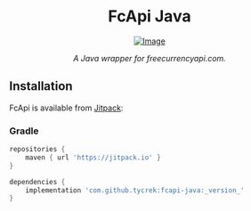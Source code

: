 <div align="center">

FcApi Java
===

[![Image]][Jitpack]

*A Java wrapper for freecurrencyapi.com.*

</div>

## Installation

FcApi is available from [Jitpack]:

### Gradle

```groovy
repositories {
    maven { url 'https://jitpack.io' }
}

dependencies {
    implementation 'com.github.tycrek:fcapi-java:_version_'
}
```

[Image]: https://jitpack.io/v/tycrek/fcapi-java.svg?style=flat-square
[Jitpack]: https://jitpack.io/#tycrek/fcapi-java/
